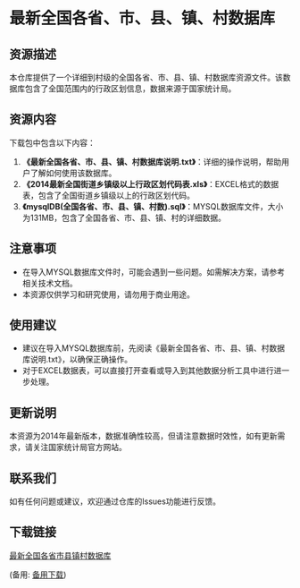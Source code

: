 # 最新全国各省、市、县、镇、村数据库

## 资源描述

本仓库提供了一个详细到村级的全国各省、市、县、镇、村数据库资源文件。该数据库包含了全国范围内的行政区划信息，数据来源于国家统计局。

## 资源内容

下载包中包含以下内容：

1. **《最新全国各省、市、县、镇、村数据库说明.txt》**：详细的操作说明，帮助用户了解如何使用该数据库。
2. **《2014最新全国街道乡镇级以上行政区划代码表.xls》**：EXCEL格式的数据表，包含了全国街道乡镇级以上的行政区划代码。
3. **《mysqlDB(全国各省、市、县、镇、村数).sql》**：MYSQL数据库文件，大小为131MB，包含了全国各省、市、县、镇、村的详细数据。

## 注意事项

- 在导入MYSQL数据库文件时，可能会遇到一些问题。如需解决方案，请参考相关技术文档。
- 本资源仅供学习和研究使用，请勿用于商业用途。

## 使用建议

- 建议在导入MYSQL数据库前，先阅读《最新全国各省、市、县、镇、村数据库说明.txt》，以确保正确操作。
- 对于EXCEL数据表，可以直接打开查看或导入到其他数据分析工具中进行进一步处理。

## 更新说明

本资源为2014年最新版本，数据准确性较高，但请注意数据时效性，如有更新需求，请关注国家统计局官方网站。

## 联系我们

如有任何问题或建议，欢迎通过仓库的Issues功能进行反馈。

## 下载链接
[最新全国各省市县镇村数据库](https://pan.quark.cn/s/1f42d3bbbc15) 

(备用: [备用下载](https://pan.baidu.com/s/1fXJY1E19X0neCU6uvf30Kg?pwd=1234))
